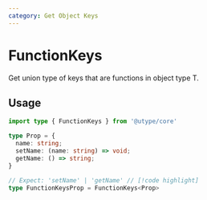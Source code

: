 ```yaml
---
category: Get Object Keys
---
```


# FunctionKeys

<TypeInfo category="Get Object Keys" />

Get union type of keys that are functions in object type T.

## Usage

```ts
import type { FunctionKeys } from '@utype/core'

type Prop = {
  name: string;
  setName: (name: string) => void;
  getName: () => string;
}

// Expect: 'setName' | 'getName' // [!code highlight]
type FunctionKeysProp = FunctionKeys<Prop>
```

